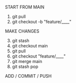 START FROM MAIN

1. git pull
2. git checkout -b "feature/\_\_\_\_"

MAKE CHANGES

3. git stash
4. git checkout main
5. git pull
6. git checkout "feature/\_\_\_\_"
7. git merge main
8. git stash pop

ADD / COMMIT / PUSH
